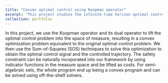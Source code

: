 ```yaml
---
title: "Convex optimal control using Koopman operator"
excerpt: "This project studies the infinite-time horizon optimal control problem under safety constraints in its dual form by leveraging the Koopman operator. <br/><img src='/images/500x300.png'>"
collection: portfolio
---
```


In this project, we use the Koopman operator and its dual operator to lift the optimal control problem into the space of measure, resulting in a convex optimization problem equivalent to the original optimal control problem. We then use the Sum-of-Squares (SOS) techniques to solve this optimization to obtain the optimal control signal and the controlled trajectory. The safety constraint can be naturally incoporated into our framework by using indicator functions in the measure space and be lifted as costs. For semi-algebraic sets, the whole program end up being a convex program and can be solved using off-the-shelf solvers.
